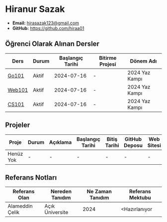 # Hiranur Sazak

- **Email:** hirasazak123@gmail.com 
- **GitHub:** https://github.com/hiraa01


## Öğrenci Olarak Alınan Dersler

| Ders   | Durum        | Başlangıç Tarihi | Bitirme Projesi | Dönem Adı |
|--------|--------------| --- | --- | --- |
| [Go101](https://github.com/acikuniversite/go101) | Aktif  | 2024-07-16 | - | 2024 Yaz Kampı|
| [Web101](https://github.com/aciuniversite/web101) | Aktif  | 2024-07-16 | - | 2024 Yaz Kampı|
| [CS101](https://github.com/aciuniversite/cs101)   | Aktif  | 2024-07-16 | - | 2024 Yaz Kampı|

## Projeler

| Proje | Durum                          | Açıklama | Başlangıç Tarihi | Bitiş Tarihi | GitHub Deposu | Web Sitesi | Katkıda Bulunanlar |
| --- |--------------------------------| --- | --- | --- | --- | --- | --- |
| Henüz Yok | - | - | - | - | - | - | - |



## Referans Notları 

| Referans Olan   | Nereden Tanıdım | Ne Zaman Tanıdım | Referans Mektubu |
|-----------------|-----------------|------------------|------------------|
| Alameddin Çelik | Açık Üniversite | 2024             | <Hazırlanıyor    |